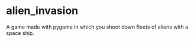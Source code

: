 # alien_invasion
A game made with pygame in which you shoot down fleets of aliens with a space ship.
